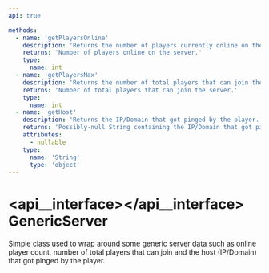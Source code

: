 ```yaml
---
api: true

methods:
  - name: 'getPlayersOnline'
    description: 'Returns the number of players currently online on the server.'
    returns: 'Number of players online on the server.'
    type:
      name: int
  - name: 'getPlayersMax'
    description: 'Returns the number of total players that can join the server.'
    returns: 'Number of total players that can join the server.'
    type:
      name: int
  - name: 'getHost'
    description: 'Returns the IP/Domain that got pinged by the player.'
    returns: 'Possibly-null String containing the IP/Domain that got pinged by the player'
    attributes:
      - nullable
    type:
      name: 'String'
      type: 'object'
---
```


# <api__interface></api__interface> GenericServer

Simple class used to wrap around some generic server data such as online player count, number of total players that can join and the host (IP/Domain) that got pinged by the player.